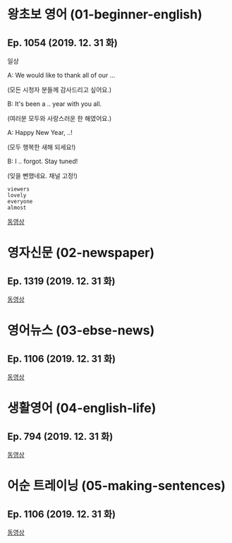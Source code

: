 # 왕초보 영어 (01-beginner-english)
## Ep. 1054 (2019. 12. 31 화)

일상

A: We would like to thank all of our ... 

(모든 시청자 분들께 감사드리고 싶어요.) 

B: It's been a .. year with you all. 

(여러분 모두와 사랑스러운 한 해였어요.) 

A: Happy New Year, ..! 

(모두 행복한 새해 되세요!) 

B: I .. forgot. Stay tuned! 

(잊을 뻔했네요. 채널 고정!)

    viewers
    lovely
    everyone
    almost

[동영상](http://home.ebse.co.kr/beginnerenglish/replay/3/list?courseId=ER2016G0BEG01ZZ&stepId=ET2016G0BEG0101)

# 영자신문 (02-newspaper)
## Ep. 1319 (2019. 12. 31 화)

[동영상](http://home.ebse.co.kr/engnewspaper/replay/3/list?courseId=ER2012M0ENR01ZZ&stepId=ET2012M0ENR0101)

# 영어뉴스 (03-ebse-news)
## Ep. 1106 (2019. 12. 31 화)

[동영상](http://home.ebse.co.kr/ebsenews/replay/3/list?courseId=ER2016G0NEW01ZZ&stepId=ET2016G0NEW0101)

# 생활영어 (04-english-life)
## Ep. 794 (2019. 12. 31 화)

[동영상](http://home.ebse.co.kr/englishlife/replay/3/list?courseId=ER2017H0ENG01ZZ&stepId=ET2017H0ENG0101)

# 어순 트레이닝 (05-making-sentences)
## Ep. 1106 (2019. 12. 31 화)

[동영상](http://home.ebse.co.kr/10mins_mason/replay/3/list?courseId=ER2015G0MAY01ZZ&stepId=ET2015G0MAY0101)
